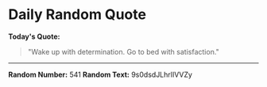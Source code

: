 # Daily Random Quote

**Today's Quote:**
> "Wake up with determination. Go to bed with satisfaction."

---

**Random Number:** 541
**Random Text:** 9s0dsdJLhrlIVVZy
